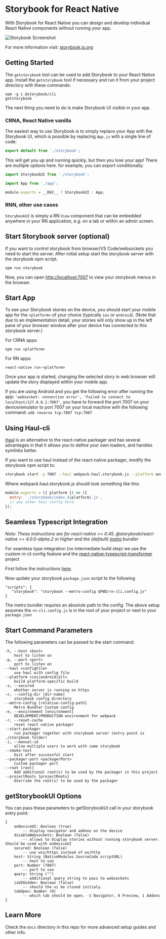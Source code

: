 # Storybook for React Native

With Storybook for React Native you can design and develop individual React Native components without running your app.

![Storybook Screenshot](docs/assets/readme/screenshot.png)

For more information visit: [storybook.js.org](https://storybook.js.org)

## Getting Started

The `getstorybook` tool can be used to add Storybook to your React Native app. Install the `getstorybook` tool if necessary and run it from your project directory with these commands:

```shell
npm -g i @storybook/cli
getstorybook
```

The next thing you need to do is make Storybook UI visible in your app.

### CRNA, React Native vanilla

The easiest way to use Storybook is to simply replace your App with the Storybook UI, which is possible by replacing `App.js` with a single line of code:

```js
export default from './storybook';
```

This will get you up and running quickly, but then you lose your app!
There are multiple options here. for example, you can export conditionally:

```js
import StorybookUI from './storybook';

import App from './app';

module.exports = __DEV__ ? StorybookUI : App;
```

### RNN, other use cases

`StorybookUI` is simply a RN `View` component that can be embedded anywhere in your RN application, e.g. on a tab or within an admin screen.


## Start Storybook server (optional)
If you want to control storybook from browser/VS Code/websockets you need to start the server.
After initial setup start the storybook server with the storybook npm script.

```shell
npm run storybook
```

Now, you can open <http://localhost:7007> to view your storybook menus in the browser.

## Start App

To see your Storybook stories on the device, you should start your mobile app for the `<platform>` of your choice (typically `ios` or `android`). (Note that due to an implementation detail, your stories will only show up in the left pane of your browser window after your device has connected to this storybook server.)

For CRNA apps:

    npm run <platform>

For RN apps:

    react-native run-<platform>

Once your app is started, changing the selected story in web browser will update the story displayed within your mobile app.

If you are using Android and you get the following error after running the app: `'websocket: connection error', 'Failed to connect to localhost/127.0.0.1:7007'`, you have to forward the port 7007 on your device/emulator to port 7007 on your local machine with the following command:
`adb reverse tcp:7007 tcp:7007`

## Using Haul-cli

[Haul](https://github.com/callstack-io/haul) is an alternative to the react-native packager and has several advantages in that it allows you to define your own loaders, and handles symlinks better.

If you want to use haul instead of the react-native packager, modify the storybook npm script to:

```sh
storybook start -p 7007 --haul webpack.haul.storybook.js --platform android | ios | all
```

Where webpack.haul.storybook.js should look something like this:

```js
module.exports = ({ platform }) => ({
  entry: `./storybook/index.${platform}.js`,
  // any other haul config here.
});
```

## Seamless Typescript Integration

*Note: These instructions are for react-native >= 0.45, @storybook/react-native >= 4.0.0-alpha.2 or higher and the (default) [metro](https://github.com/facebook/metro) bundler*

For seamless type integration (no intermediate build step) we use the custom rn cli config feature and the [react-native-typescript-transformer](https://github.com/ds300/react-native-typescript-transformer) project 

First follow the instructions [here](https://github.com/ds300/react-native-typescript-transformer#step-1-install).

Now update your storybook `package.json` script to the following

    "scripts": {
       "storybook": "storybook --metro-config $PWD/rn-cli.config.js"
    }

The metro bundler requires an absolute path to the config. The above setup assumes the `rn-cli.config.js` is in the root of your project or next to your `package.json`

## Start Command Parameters

The following parameters can be passed to the start command:

```
-h, --host <host> 
    host to listen on
-p, --port <port>
    port to listen on
--haul <configFile>
    use haul with config file
--platform <ios|android|all>
    build platform-specific build
-s, --secured
    whether server is running on https
-c, --config-dir [dir-name]
    storybook config directory
--metro-config [relative-config-path]
    Metro Bundler Custom config
-e, --environment [environment]
    DEVELOPMENT/PRODUCTION environment for webpack
-r, --reset-cache
    reset react native packager
--start-packager
    run packager together with storybook server (entry point is ./storybook folder)
-i, --manual-id
    allow multiple users to work with same storybook
--smoke-test
    Exit after successful start
--packager-port <packagerPort>
    Custom packager port
--root [root]
    Add additional root(s) to be used by the packager in this project
--projectRoots [projectRoots]
    Override the root(s) to be used by the packager
```

## getStorybookUI Options

You can pass these parameters to getStorybookUI call in your storybook entry point:

```
{
    onDeviceUI: Boolean (true) 
        -- display navigator and addons on the device
    disableWebsockets: Boolean (false) 
        -- allows to display stories without running storybook server. Should be used with onDeviceUI
    secured: Boolean (false) 
        -- use wss/https instead of ws/http
    host: String (NativeModules.SourceCode.scriptURL) 
        -- host to use
    port: Number (7007)
        -- port to use
    query: String ("") 
        -- additional query string to pass to websockets
    isUIHidden: Boolean (false)
        -- should the ui be closed initialy.
    tabOpen: Number (0)
        -- which tab should be open. -1 Navigator, 0 Preview, 1 Addons
}
```


## Learn More

Check the `docs` directory in this repo for more advanced setup guides and other info.
